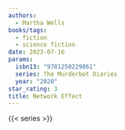```yaml
---
authors:
  - Martha Wells
books/tags:
  - fiction
  - science fiction
date: 2023-07-16
params:
  isbn13: "9781250229861"
  series: The Murderbot Diaries
  year: "2020"
star_rating: 3
title: Network Effect
---
```


<!--more-->

{{< series >}}